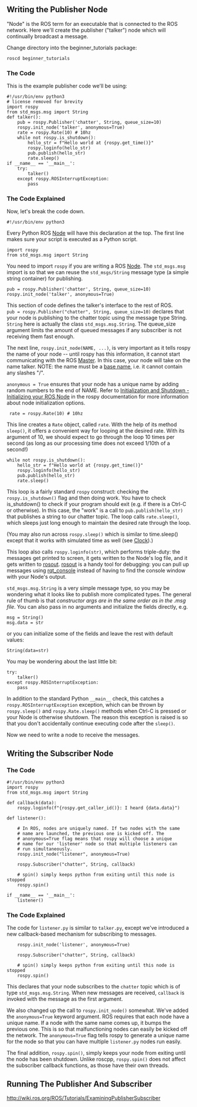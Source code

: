 Writing the Publisher Node
--------------------------

"Node" is the ROS term for an executable that is connected to the ROS network. Here we'll create the publisher ("talker") node which will continually broadcast a message.

Change directory into the beginner_tutorials package:

```
roscd beginner_tutorials
```

### The Code

This is the example publisher code we'll be using:
```
#!/usr/bin/env python3
# license removed for brevity
import rospy
from std_msgs.msg import String
def talker():
    pub = rospy.Publisher('chatter', String, queue_size=10)
    rospy.init_node('talker', anonymous=True)
    rate = rospy.Rate(10) # 10hz
    while not rospy.is_shutdown():
        hello_str = f"Hello world at {rospy.get_time()}"
        rospy.loginfo(hello_str)
        pub.publish(hello_str)
        rate.sleep()
if __name__ == '__main__':
    try:
        talker()
    except rospy.ROSInterruptException:
        pass
```

### The Code Explained

Now, let's break the code down.

```
#!/usr/bin/env python3
```

Every Python ROS [Node](http://wiki.ros.org/Nodes) will have this declaration at the top. The first line makes sure your script is executed as a Python script.

```
import rospy
from std_msgs.msg import String
```

You need to import `rospy` if you are writing a ROS [Node](http://wiki.ros.org/Nodes). The `std_msgs.msg` import is so that we can reuse the `std_msgs/String` message type (a simple string container) for publishing.

```
pub = rospy.Publisher('chatter', String, queue_size=10)
rospy.init_node('talker', anonymous=True)
```

This section of code defines the talker's interface to the rest of ROS. `pub = rospy.Publisher("chatter", String, queue_size=10)` declares that your node is publishing to the chatter topic using the message type String. `String` here is actually the class `std_msgs.msg.String`. The queue_size argument limits the amount of queued messages if any subscriber is not receiving them fast enough.

The next line, `rospy.init_node(NAME, ...)`, is very important as it tells rospy the name of your node -- until rospy has this information, it cannot start communicating with the ROS [Master](http://wiki.ros.org/Master). In this case, your node will take on the name talker. NOTE: the name must be a [base name](http://wiki.ros.org/Names), i.e. it cannot contain any slashes "/".

`anonymous = True` ensures that your node has a unique name by adding random numbers to the end of NAME. Refer to [Initialization and Shutdown - Initializing your ROS Node](http://wiki.ros.org/rospy/Overview/Initialization%20and%20Shutdown#Initializing_your_ROS_Node) in the rospy documentation for more information about node initialization options.

```
 rate = rospy.Rate(10) # 10hz
```

This line creates a `Rate` object, called `rate`. With the help of its method `sleep()`, it offers a convenient way for looping at the desired rate. With its argument of 10, we should expect to go through the loop 10 times per second (as long as our processing time does not exceed 1/10th of a second!)

```
while not rospy.is_shutdown():
    hello_str = f"Hello world at {rospy.get_time()}"
    rospy.loginfo(hello_str)
    pub.publish(hello_str)
    rate.sleep()
```

This loop is a fairly standard `rospy` construct: checking the `rospy.is_shutdown()` flag and then doing work. You have to check is_shutdown() to check if your program should exit (e.g. if there is a Ctrl-C or otherwise). In this case, the "work" is a call to `pub.publish(hello_str)` that publishes a string to our chatter topic. The loop calls `rate.sleep()`, which sleeps just long enough to maintain the desired rate through the loop.

(You may also run across `rospy.sleep()` which is similar to time.sleep() except that it works with simulated time as well (see [Clock](http://wiki.ros.org/Clock)).)

This loop also calls `rospy.loginfo(str)`, which performs triple-duty: the messages get printed to screen, it gets written to the Node's log file, and it gets written to [rosout](http://wiki.ros.org/rosout). [rosout](http://wiki.ros.org/rosout) is a handy tool for debugging: you can pull up messages using [rqt_console](http://wiki.ros.org/rqt_console) instead of having to find the console window with your Node's output.

`std_msgs.msg.String` is a very simple message type, so you may be wondering what it looks like to publish more complicated types. The general rule of thumb is that _constructor args are in the same order as in the .msg file_. You can also pass in no arguments and initialize the fields directly, e.g.

```
msg = String()
msg.data = str
```

or you can initialize some of the fields and leave the rest with default values:

```
String(data=str)
```

You may be wondering about the last little bit:

```
try:
    talker()
except rospy.ROSInterruptException:
    pass
```

In addition to the standard Python `__main__` check, this catches a `rospy.ROSInterruptException` exception, which can be thrown by `rospy.sleep()` and `rospy.Rate.sleep()` methods when Ctrl-C is pressed or your Node is otherwise shutdown. The reason this exception is raised is so that you don't accidentally continue executing code after the `sleep()`.

Now we need to write a node to receive the messages.

Writing the Subscriber Node
---------------------------

### The Code

```
#!/usr/bin/env python3
import rospy
from std_msgs.msg import String

def callback(data):
    rospy.loginfo(f"{rospy.get_caller_id()}: I heard {data.data}")
    
def listener():

    # In ROS, nodes are uniquely named. If two nodes with the same
    # name are launched, the previous one is kicked off. The
    # anonymous=True flag means that rospy will choose a unique
    # name for our 'listener' node so that multiple listeners can
    # run simultaneously.
    rospy.init_node("listener", anonymous=True)

    rospy.Subscriber("chatter", String, callback)

    # spin() simply keeps python from exiting until this node is stopped
    rospy.spin()

if __name__ == '__main__':
    listener()
```

### The Code Explained

The code for `listener.py` is similar to `talker.py`, except we've introduced a new callback-based mechanism for subscribing to messages.

```
    rospy.init_node('listener', anonymous=True)

    rospy.Subscriber("chatter", String, callback)

    # spin() simply keeps python from exiting until this node is stopped
    rospy.spin()
```

This declares that your node subscribes to the `chatter` topic which is of type `std_msgs.msg.String`. When new messages are received, `callback` is invoked with the message as the first argument.

We also changed up the call to `rospy.init_node()` somewhat. We've added the `anonymous=True` keyword argument. ROS requires that each node have a unique name. If a node with the same name comes up, it bumps the previous one. This is so that malfunctioning nodes can easily be kicked off the network. The `anonymous=True` flag tells rospy to generate a unique name for the node so that you can have multiple `listener.py` nodes run easily.

The final addition, `rospy.spin()`, simply keeps your node from exiting until the node has been shutdown. Unlike roscpp, `rospy.spin()` does not affect the subscriber callback functions, as those have their own threads.

Running The Publisher And Subscriber
---------------------------
http://wiki.ros.org/ROS/Tutorials/ExaminingPublisherSubscriber
